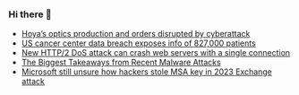 ### Hi there 👋

<!--START_SECTION:feed-->
* [Hoya’s optics production and orders disrupted by cyberattack](https://www.bleepingcomputer.com/news/security/hoyas-optics-production-and-orders-disrupted-by-cyberattack/)
* [US cancer center data breach exposes info of 827,000 patients](https://www.bleepingcomputer.com/news/security/us-cancer-center-data-breach-exposes-info-of-827-000-patients/)
* [New HTTP/2 DoS attack can crash web servers with a single connection](https://www.bleepingcomputer.com/news/security/new-http-2-dos-attack-can-crash-web-servers-with-a-single-connection/)
* [The Biggest Takeaways from Recent Malware Attacks](https://www.bleepingcomputer.com/news/security/the-biggest-takeaways-from-recent-malware-attacks/)
* [Microsoft still unsure how hackers stole MSA key in 2023 Exchange attack](https://www.bleepingcomputer.com/news/security/microsoft-still-unsure-how-hackers-stole-msa-key-in-2023-exchange-attack/)
<!--END_SECTION:feed-->

<!--
**frankenk/frankenk** is a ✨ _special_ ✨ repository because its `README.md` (this file) appears on your GitHub profile.

Here are some ideas to get you started:

- 🔭 I’m currently working on ...
- 🌱 I’m currently learning ...
- 👯 I’m looking to collaborate on ...
- 🤔 I’m looking for help with ...
- 💬 Ask me about ...
- 📫 How to reach me: ...
- 😄 Pronouns: ...
- ⚡ Fun fact: ...
-->



